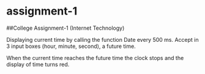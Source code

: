 # assignment-1
##College Assignment-1 (Internet Technology)

Displaying current time by calling the function Date every 500 ms.
Accept in 3 input boxes (hour, minute, second), a future time. 

When the current time reaches the future time the clock stops and the display of time turns red.
